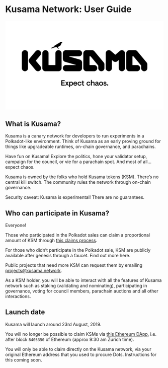 # Kusama Network: User Guide
![Expect Chaos](./img/Kusama-expect-chaos.png)

## What is Kusama?
Kusama is a canary network for developers to run experiments in a Polkadot-like environment. Think of Kusama as an early proving ground for things like upgradeable runtimes, on-chain governance, and parachains. 

Have fun on Kusama! Explore the politics, hone your validator setup, campaign for the council, or vie for a parachain spot. And most of all... expect chaos.

Kusama is owned by the folks who hold Kusama tokens (KSM). There’s no central kill switch. The community rules the network through on-chain governance. 

Security caveat: Kusama is experimental! There are no guarantees. 

## Who can participate in Kusama?

Everyone!

Those who participated in the Polkadot sales can claim a proportional amount of KSM through [this claims process](https://claim.kusama.network/).

For those who didn’t participate in the Polkadot sale, KSM are publicly available after genesis through a faucet. Find out more here.

Public projects that need more KSM can request them by emailing projects@kusama.network.

As a KSM holder, you will be able to interact with all the features of Kusama network such as staking (validating and nominating), participating in governance, voting for council members, parachain auctions and all other interactions.

## Launch date
Kusama will launch around 23rd August, 2019.

You will no longer be possible to claim KSMs via [this Ethereum DApp](https://claim.kusama.network), i.e. after block `8405350` of Ethereum (approx 9:30 am Zurich time).

You will only be able to claim directly on the Kusama network, via your original Ethereum address that you used to procure Dots. Instructions for this coming soon.
